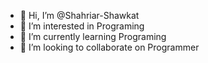 - 👋 Hi, I’m @Shahriar-Shawkat
- 👀 I’m interested in Programing
- 🌱 I’m currently learning Programing
- 💞️ I’m looking to collaborate on Programmer
<!---
Shahriar-Shawkat/Shahriar-Shawkat is a ✨ special ✨ repository because its `README.md` (this file) appears on your GitHub profile.
You can click the Preview link to take a look at your changes.
--->
